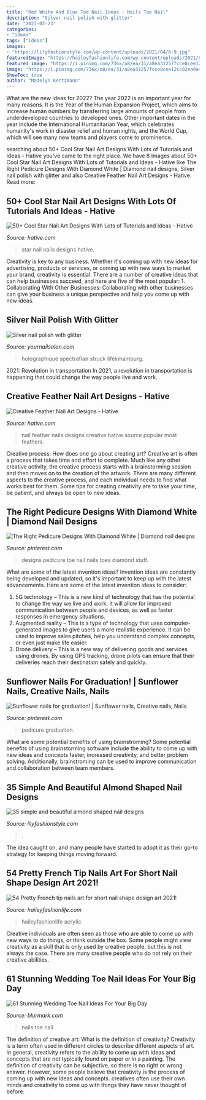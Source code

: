 ```yaml
---
title: "Red White And Blue Toe Nail Ideas : Nails Toe Nail"
description: "Silver nail polish with glitter"
date: "2023-02-23"
categories:
- "ideas"
tags: ["ideas"]
images:
- "https://lilyfashionstyle.com/wp-content/uploads/2021/04/6-9.jpg"
featuredImage: "https://haileyfashionlife.com/wp-content/uploads/2021/04/7-4-768x1152.jpg"
featured_image: "https://i.pinimg.com/736x/a8/ea/31/a8ea31257fcce8cee12cc92ea9a4f2d6--pedicure-designs-toe-nail-designs.jpg"
image: "https://i.pinimg.com/736x/a8/ea/31/a8ea31257fcce8cee12cc92ea9a4f2d6--pedicure-designs-toe-nail-designs.jpg"
ShowToc: true
author: "Madelyn Kertzmann"
---
```



What are the new ideas for 2022?
The year 2022 is an important year for many reasons. It is the Year of the Human Expansion Project, which aims to increase human numbers by transferring large amounts of people from underdeveloped countries to developed ones. Other important dates in the year include the International Humanitarian Year, which celebrates humanity's work in disaster relief and human rights, and the World Cup, which will see many new teams and players come to prominence.

	

		
searching about 50+ Cool Star Nail Art Designs With Lots of Tutorials and Ideas - Hative you've came to the right place. We have 8 Images about 50+ Cool Star Nail Art Designs With Lots of Tutorials and Ideas - Hative like The Right Pedicure Designs With Diamond White | Diamond nail designs, Silver nail polish with glitter and also Creative Feather Nail Art Designs - Hative. Read more:
		
    
## 50+ Cool Star Nail Art Designs With Lots Of Tutorials And Ideas - Hative

<img loading=lazy src="https://hative.com/wp-content/uploads/2015/07/star-nails/46-star-nail-art-designs.jpg" onerror="this.onerror=null;this.src='https://tse4.mm.bing.net/th?id=OIP.suxojb2cxdtcPUIaQqrJYgHaLH&amp;pid=15.1';" alt="50+ Cool Star Nail Art Designs With Lots of Tutorials and Ideas - Hative">

_Source: hative.com_

>star nail nails designs hative. 

	

Creativity is key to any business. Whether it's coming up with new ideas for advertising, products or services, or coming up with new ways to market your brand, creativity is essential. There are a number of creative ideas that can help businesses succeed, and here are five of the most popular: 1. Collaborating With Other Businesses: Collaborating with other businesses can give your business a unique perspective and help you come up with new ideas.

    
## Silver Nail Polish With Glitter

<img loading=lazy src="https://2.bp.blogspot.com/-7XF0mVveIzE/WIdfqPgsSgI/AAAAAAAAmis/xxRyqYxmh_ADNmLRAslcnNy0s6Nx3pYHQCEw/s1600/nail-polish-silver-snow-surfer-holographic-glitter-nail-polish-2.JPG" onerror="this.onerror=null;this.src='https://tse3.mm.bing.net/th?id=OIP.wWJFoSp_9xXeQEB_fCC0_QHaHa&amp;pid=15.1';" alt="Silver nail polish with glitter">

_Source: yournailsalon.com_

>holographique spectraflair struck lifeinhamburg. 

	

2021: Revolution in transportation
In 2021, a revolution in transportation is happening that could change the way people live and work.

    
## Creative Feather Nail Art Designs - Hative

<img loading=lazy src="https://hative.com/wp-content/uploads/2015/02/feather-nails/4-feather-nail-art.jpg" onerror="this.onerror=null;this.src='https://tse4.mm.bing.net/th?id=OIP.2B_Ktx6fUhW9oW3kWpQjpQHaHa&amp;pid=15.1';" alt="Creative Feather Nail Art Designs - Hative">

_Source: hative.com_

>nail feather nails designs creative hative source popular most feathers. 

	

Creative process: How does one go about creating art?
Creative art is often a process that takes time and effort to complete. Much like any other creative activity, the creative process starts with a brainstorming session and then moves on to the creation of the artwork. There are many different aspects to the creative process, and each individual needs to find what works best for them. Some tips for creating creativity are to take your time, be patient, and always be open to new ideas.

    
## The Right Pedicure Designs With Diamond White | Diamond Nail Designs

<img loading=lazy src="https://i.pinimg.com/736x/a8/ea/31/a8ea31257fcce8cee12cc92ea9a4f2d6--pedicure-designs-toe-nail-designs.jpg" onerror="this.onerror=null;this.src='https://tse3.mm.bing.net/th?id=OIP._pwi6oyeRy0TigtX3VZUzAHaHa&amp;pid=15.1';" alt="The Right Pedicure Designs With Diamond White | Diamond nail designs">

_Source: pinterest.com_

>designs pedicure toe nail nails toes diamond stuff. 

	

What are some of the latest invention ideas?
Invention ideas are constantly being developed and updated, so it's important to keep up with the latest advancements. Here are some of the latest invention ideas to consider:
1. 5G technology – This is a new kind of technology that has the potential to change the way we live and work. It will allow for improved communication between people and devices, as well as faster responses in emergency situations.
2. Augmented reality – This is a type of technology that uses computer-generated images to give users a more realistic experience. It can be used to improve sales pitches, help you understand complex concepts, or even just make life easier.
3. Drone delivery – This is a new way of delivering goods and services using drones. By using GPS tracking, drone pilots can ensure that their deliveries reach their destination safely and quickly.

    
## Sunflower Nails For Graduation! | Sunflower Nails, Creative Nails, Nails

<img loading=lazy src="https://i.pinimg.com/736x/51/41/d0/5141d028465ede3cf04836020d0a150d--sunflower-nails-sunflowers.jpg" onerror="this.onerror=null;this.src='https://tse4.mm.bing.net/th?id=OIP.1HT5bzTVpG0yICjrr3rVJAHaJ3&amp;pid=15.1';" alt="Sunflower nails for graduation! | Sunflower nails, Creative nails, Nails">

_Source: pinterest.com_

>pedicure graduation. 

	

What are some potential benefits of using brainstroming?
Some potential benefits of using brainstorming software include the ability to come up with new ideas and concepts faster, increased creativity, and better problem solving. Additionally, brainstroming can be used to improve communication and collaboration between team members.

    
## 35 Simple And Beautiful Almond Shaped Nail Designs

<img loading=lazy src="https://lilyfashionstyle.com/wp-content/uploads/2021/04/6-9.jpg" onerror="this.onerror=null;this.src='https://tse1.mm.bing.net/th?id=OIP.GKiueGqtuSRgI21hls7ULQHaLH&amp;pid=15.1';" alt="35 simple and beautiful almond shaped nail designs">

_Source: lilyfashionstyle.com_

>. 

	

The idea caught on, and many people have started to adopt it as their go-to strategy for keeping things moving forward.

    
## 54 Pretty French Tip Nails Art For Short Nail Shape Design Art 2021!

<img loading=lazy src="https://haileyfashionlife.com/wp-content/uploads/2021/04/7-4-768x1152.jpg" onerror="this.onerror=null;this.src='https://tse2.mm.bing.net/th?id=OIP.02LP3USgbW6WftGM5IFDoAHaLH&amp;pid=15.1';" alt="54 Pretty French tip nails art for short nail shape design art 2021!">

_Source: haileyfashionlife.com_

>haileyfashionlife acrylic. 

	

Creative individuals are often seen as those who are able to come up with new ways to do things, or think outside the box. Some people might view creativity as a skill that is only used by creative people, but this is not always the case. There are many creative people who do not rely on their creative abilities.

    
## 61 Stunning Wedding Toe Nail Ideas For Your Big Day

<img loading=lazy src="http://www.blurmark.com/wp-content/uploads/2017/05/Awesome-Nails.jpg" onerror="this.onerror=null;this.src='https://tse4.mm.bing.net/th?id=OIP.1wWLfccIRsJreDcrtqszDQHaHN&amp;pid=15.1';" alt="61 Stunning Wedding Toe Nail Ideas For Your Big Day">

_Source: blurmark.com_

>nails toe nail. 

	

The definition of creative art: What is the definition of creativity?
Creativity is a term often used in different circles to describe different aspects of art. In general, creativity refers to the ability to come up with ideas and concepts that are not typically found on paper or in a painting. The definition of creativity can be subjective, so there is no right or wrong answer. However, some people believe that creativity is the process of coming up with new ideas and concepts. creatives often use their own minds and creativity to come up with things they have never thought of before.

